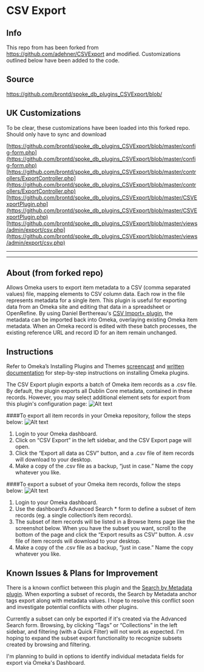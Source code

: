 # CSV Export

## Info

This repo from has been forked from https://github.com/adehner/CSVExport and modified. Customizations outlined below have been added to the code.

## Source

https://github.com/brontd/spoke_db_plugins_CSVExport/blob/

## UK Customizations

To be clear, these customizations have been loaded into this forked repo. Should only have to sync and download

[https://github.com/brontd/spoke_db_plugins_CSVExport/blob/master/config-form.php](https://github.com/brontd/spoke_db_plugins_CSVExport/blob/master/config-form.php)
[https://github.com/brontd/spoke_db_plugins_CSVExport/blob/master/controllers/ExportController.php](https://github.com/brontd/spoke_db_plugins_CSVExport/blob/master/controllers/ExportController.php)
[https://github.com/brontd/spoke_db_plugins_CSVExport/blob/master/CSVExportPlugin.php](https://github.com/brontd/spoke_db_plugins_CSVExport/blob/master/CSVExportPlugin.php)
[https://github.com/brontd/spoke_db_plugins_CSVExport/blob/master/views/admin/export/csv.php](https://github.com/brontd/spoke_db_plugins_CSVExport/blob/master/views/admin/export/csv.php)

--- 

---

## About (from forked repo)
Allows Omeka users to export item metadata to a CSV (comma separated values) file, mapping elements to CSV column data. Each row in the file represents metadata for a single item. This plugin is useful for exporting data from an Omeka site and editing that data in a spreadsheet or OpenRefine. By using Daniel Berthereau's <a href="https://github.com/Daniel-KM/CsvImportPlus">CSV Import+ plugin</a>, the metadata can be imported back into Omeka, overlaying existing Omeka item metadata. When an Omeka record is edited with these batch processes, the existing reference URL and record ID for an item remain unchanged.

## Instructions
Refer to Omeka’s Installing Plugins and Themes <a href="https://vimeo.com/153819886">screencast</a> and <a href="http://omeka.org/codex/Managing_Plugins_2.0">written documentation</a> for step-by-step instructions on installing Omeka plugins.

The CSV Export plugin exports a batch of Omeka item records as a .csv file. By default, the plugin exports all Dublin Core metadata, contained in these records. However, you may select additional element sets for export from this plugin's configuration page:
![Alt text](/Screen%20Shot%202017-12-29%20at%205.20.48%20PM.png?raw=true)

####To export all item records in your Omeka repository, follow the steps below:
![Alt text](/Screen%20Shot%202017-03-08%20at%204.27.16%20PM.png?raw=true)

1. Login to your Omeka dashboard.
2. Click on “CSV Export” in the left sidebar, and the CSV Export page will open.
3. Click the “Export all data as CSV” button, and a .csv file of item records will download to your desktop.
4. Make a copy of the .csv file as a backup, “just in case.” Name the copy whatever you like.

####To export a subset of your Omeka item records, follow the steps below:
![Alt text](/Screen%20Shot%202017-03-08%20at%204.37.19%20PM.png?raw=true)

1. Login to your Omeka dashboard.
2. Use the dashboard’s Advanced Search * form to define a subset of item records (eg. a single collection’s item records).
3. The subset of item records will be listed in a Browse Items page like the screenshot below. When you have the subset you want, scroll to the bottom of the page and click the “Export results as CSV” button. A .csv file of item records will download to your desktop.
4. Make a copy of the .csv file as a backup, “just in case.” Name the copy whatever you like.

## Known Issues & Plans for Improvement
There is a known conflict between this plugin and the <a href="http://omeka.org/codex/Plugins/SearchByMetadata">Search by Metadata plugin</a>. When exporting a subset of records, the Search by Metadata anchor tags export along with metadata values. I hope to resolve this conflict soon and investigate potential conflicts with other plugins.

Currently a subset can only be exported if it's created via the Advanced Search form. Browsing, by clicking “Tags” or “Collections” in the left sidebar, and filtering (with a Quick Filter) will not work as expected. I'm hoping to expand the subset export functionality to recognize subsets created by browsing and filtering.

I'm planning to build in options to identify individual metadata fields for export via Omeka's Dashboard.
